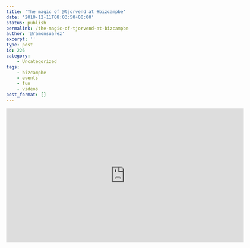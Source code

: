 ```yaml
---
title: 'The magic of @tjorvend at #bizcampbe'
date: '2010-12-11T08:03:50+00:00'
status: publish
permalink: /the-magic-of-tjorvend-at-bizcampbe
author: '@ramonsuarez'
excerpt: ''
type: post
id: 226
category:
    - Uncategorized
tags:
    - bizcampbe
    - events
    - fun
    - videos
post_format: []
---
```

<span class="embed-youtube" style="text-align:center; display: block;"><iframe allowfullscreen="true" class="youtube-player" height="360" sandbox="allow-scripts allow-same-origin allow-popups allow-presentation" src="https://www.youtube.com/embed/I8oZOUIxL0Q?version=3&rel=1&showsearch=0&showinfo=1&iv_load_policy=1&fs=1&hl=en-US&autohide=2&wmode=transparent" style="border:0;" width="640"></iframe></span>